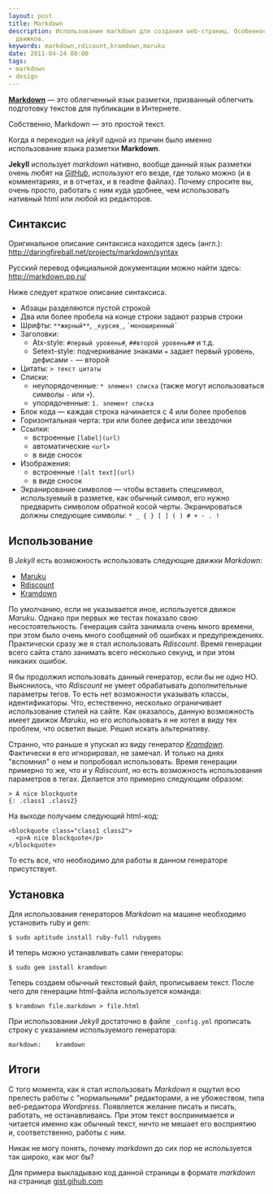 ```yaml
---
layout: post
title: Markdown
description: Использование markdown для создания web-страниц. Особенности различных
  движков.
keywords: markdown,rdicount,kramdown,maruku
date: 2011-04-24 00:00
tags:
- markdown
- design
---
```

**[Markdown][1]** — это облегченный язык разметки, призванный облегчить подготовку текстов для публикации в Интернете.

Собственно, Markdown — это простой текст.

Когда я переходил на *jekyll* одной из причин было именно использование языка разметки **Markdown**.

**Jekyll** использует *markdown* нативно, вообще данный язык разметки очень любят на *[GitHub][2]*, используют его везде, где только
можно (и в комментариях, и в отчетах, и в readme файлах). Почему спросите вы, очень просто, работать с ним куда удобнее, чем
использовать нативный html или любой из редакторов.

## Синтаксис

Оригинальное описание синтаксиса находится здесь (англ.): <http://daringfireball.net/projects/markdown/syntax>

Русский перевод официальной документации можно найти здесь: <http://markdown.pp.ru/>

Ниже следует краткое описание синтаксиса.

* Абзацы разделяются пустой строкой
* Два или более пробела на конце строки задают разрыв строки
* Шрифты: `**жирный**`, `_курсив_`, `` `моноширинный` ``
* Заголовки:
  + Atx-style: `#первый уровень#`, `##второй уровень##` и т.д.
  + Setext-style: подчеркивание знаками `=` задает первый уровень, дефисами `-` — второй
* Цитаты: `> текст цитаты`
* Списки:
  + неупорядоченные: `* элемент списка` (также могут использоваться символы `-` или `+`).
  + упорядоченные: `1. элемент списка`
* Блок кода — каждая строка начинается с 4 или более пробелов
* Горизонтальная черта: три или более дефиса или звездочки
* Ссылки:
  + встроенные `[label](url)`
  + автоматические `<url>`
  + в виде сносок
* Изображения:
  + встроенные `![alt text](url)`
  + в виде сносок
* Экранирование символов — чтобы вставить спецсимвол, используемый в разметке, как обычный символ, его нужно предварить
символом обратной косой черты. Экранироваться должны следующие символы: `* _ { } [ ] ( ) # + - . !`

## Использование

В *Jekyll* есть возможность использовать следующие движки *Markdown*:

* [Maruku][]
* [Rdiscount][]
* [Kramdown][]

По умолчанию, если не указывается иное, используется движок *Maruku*. Однако при первых же тестах показало свою
несостоятельность. Генерация сайта занимала очень много времени, при этом было очень много сообщений об ошибках и
предупреждениях. Практически сразу же я стал использовать *Rdiscount*. Время генерации всего сайта стало занимать всего
несколько секунд, и при этом никаких ошибок.

Я бы продолжил использовать данный генератор, если бы не одно НО. Выяснилось, что *Rdiscount* не умеет обрабатывать
дополнительные параметры тегов. То есть нет возможности указывать классы, идентификаторы. Что, естественно, несколько
ограничивает использование стилей на сайте. Как оказалось, данную возможность имеет движок *Maruku*, но его использовать я не
хотел в виду тех проблем, что осветил выше. Решил искать альтернативу.

Странно, что раньше я упускал из виду генератор *[Kramdown][]*. Фактически я его игнорировал, не замечал. И
только на днях "вспомнил" о нем и попробовал использовать. Время генерации примерно то же, что и у *Rdiscount*, но есть
возможность использования параметров в тегах. Делается это примерно следующим образом:

    > A nice blockquote
    {: .class1 .class2}

На выходе получаем следующий html-код:

    <blockquote class="class1 class2">
      <p>A nice blockquote</p>
    </blockquote>

То есть все, что необходимо для работы в данном генераторе присутствует.

## Установка

Для использования генераторов *Markdown* на машине необходимо установить ruby и gem:

    $ sudo aptitude install ruby-full rubygems

И теперь можно устанавливать сами генераторы:

    $ sudo gem install kramdown

Теперь создаем обычный текстовый файл, прописываем текст. После чего для генерации html-файла используется команда:

    $ kramdown file.markdown > file.html

При использовании *Jekyll* достаточно в файле `_config.yml` прописать строку с указанием используемого генератора:

    markdown:    kramdown

## Итоги

С того момента, как я стал использовать *Markdown* я ощутил всю прелесть работы с "нормальными" редакторами, а не убожеством,
типа веб-редактора *Wordpress*. Появляется желание писать и писать, работать, не останавливаясь. При этом текст воспринимается
и читается именно как обычный текст, ничто не мешает его восприятию и, соответственно, работы с ним.

Никак не могу понять, почему *markdown* до сих пор не используется так широко, как мог бы?

Для примера выкладываю код данной страницы в формате *markdown* на странице [gist.gihub.com](https://gist.github.com/939713
"Gist")

[1]: http://ru.wikipedia.org/wiki/Markdown "Markdown"
[2]: https://www.github.com/ "GitHub"
[Maruku]: http://maruku.rubyforge.org/maruku.html "Maruku"
[Rdiscount]: https://github.com/rtomayko/rdiscount/ "Rdiscount"
[Kramdown]: http://kramdown.rubyforge.org/ "Kramdown"
